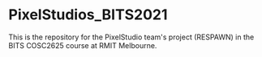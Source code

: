 # PixelStudios_BITS2021
This is the repository for the PixelStudio team's project (RESPAWN) in the BITS COSC2625 course at RMIT Melbourne.
